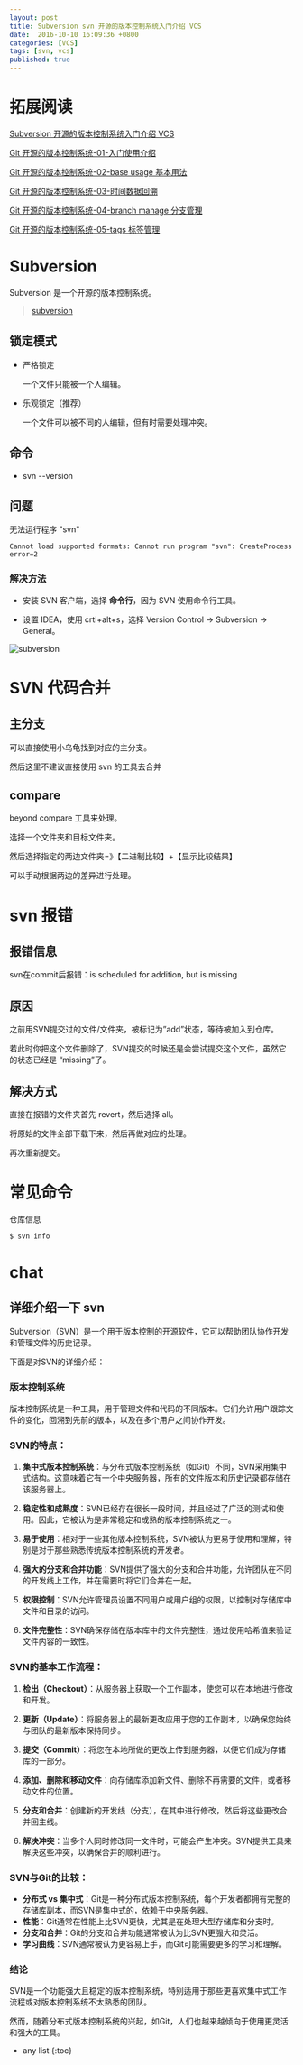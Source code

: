```yaml
---
layout: post
title: Subversion svn 开源的版本控制系统入门介绍 VCS
date:  2016-10-10 16:09:36 +0800
categories: [VCS]
tags: [svn, vcs]
published: true
---
```


# 拓展阅读

[Subversion 开源的版本控制系统入门介绍 VCS](https://houbb.github.io/2016/09/02/vcs-svn-01-intro)

[Git 开源的版本控制系统-01-入门使用介绍](https://houbb.github.io/2016/10/10/vsc-git-01-intro)

[Git 开源的版本控制系统-02-base usage 基本用法](https://houbb.github.io/2016/10/10/vsc-git-02-base-usage)

[Git 开源的版本控制系统-03-时间数据回溯](https://houbb.github.io/2016/10/10/vsc-git-03-time-data-back)

[Git 开源的版本控制系统-04-branch manage 分支管理](https://houbb.github.io/2016/10/10/vsc-git-04-branch-manage)

[Git 开源的版本控制系统-05-tags 标签管理](https://houbb.github.io/2016/10/10/vsc-git-05-tags)

# Subversion

Subversion 是一个开源的版本控制系统。

> [subversion](https://subversion.apache.org/)

## 锁定模式

- 严格锁定

    一个文件只能被一个人编辑。
    
- 乐观锁定（推荐）
    
    一个文件可以被不同的人编辑，但有时需要处理冲突。

## 命令

- svn --version

## 问题

无法运行程序 "svn"

```
Cannot load supported formats: Cannot run program "svn": CreateProcess error=2
```

### 解决方法

- 安装 SVN 客户端，选择 **命令行**，因为 SVN 使用命令行工具。

- 设置 IDEA，使用 crtl+alt+s，选择 Version Control -> Subversion -> General。

![subversion](https://raw.githubusercontent.com/houbb/resource/master/img/2016-05-17-subversion.jpg)

# SVN 代码合并

## 主分支

可以直接使用小乌龟找到对应的主分支。

然后这里不建议直接使用 svn 的工具去合并

## compare

beyond compare 工具来处理。

选择一个文件夹和目标文件夹。

然后选择指定的两边文件夹=》【二进制比较】+【显示比较结果】

可以手动根据两边的差异进行处理。

# svn 报错

## 报错信息

svn在commit后报错：is scheduled for addition, but is missing

## 原因

之前用SVN提交过的文件/文件夹，被标记为”add”状态，等待被加入到仓库。

若此时你把这个文件删除了，SVN提交的时候还是会尝试提交这个文件，虽然它的状态已经是 “missing”了。

## 解决方式

直接在报错的文件夹首先 revert，然后选择 all。

将原始的文件全部下载下来，然后再做对应的处理。

再次重新提交。

# 常见命令

仓库信息

```sh
$ svn info
```


# chat

## 详细介绍一下 svn

Subversion（SVN）是一个用于版本控制的开源软件，它可以帮助团队协作开发和管理文件的历史记录。

下面是对SVN的详细介绍：

### 版本控制系统
版本控制系统是一种工具，用于管理文件和代码的不同版本。它们允许用户跟踪文件的变化，回溯到先前的版本，以及在多个用户之间协作开发。

### SVN的特点：
1. **集中式版本控制系统**：与分布式版本控制系统（如Git）不同，SVN采用集中式结构。这意味着它有一个中央服务器，所有的文件版本和历史记录都存储在该服务器上。

2. **稳定性和成熟度**：SVN已经存在很长一段时间，并且经过了广泛的测试和使用。因此，它被认为是非常稳定和成熟的版本控制系统之一。

3. **易于使用**：相对于一些其他版本控制系统，SVN被认为更易于使用和理解，特别是对于那些熟悉传统版本控制系统的开发者。

4. **强大的分支和合并功能**：SVN提供了强大的分支和合并功能，允许团队在不同的开发线上工作，并在需要时将它们合并在一起。

5. **权限控制**：SVN允许管理员设置不同用户或用户组的权限，以控制对存储库中文件和目录的访问。

6. **文件完整性**：SVN确保存储在版本库中的文件完整性，通过使用哈希值来验证文件内容的一致性。

### SVN的基本工作流程：
1. **检出（Checkout）**：从服务器上获取一个工作副本，使您可以在本地进行修改和开发。

2. **更新（Update）**：将服务器上的最新更改应用于您的工作副本，以确保您始终与团队的最新版本保持同步。

3. **提交（Commit）**：将您在本地所做的更改上传到服务器，以便它们成为存储库的一部分。

4. **添加、删除和移动文件**：向存储库添加新文件、删除不再需要的文件，或者移动文件的位置。

5. **分支和合并**：创建新的开发线（分支），在其中进行修改，然后将这些更改合并回主线。

6. **解决冲突**：当多个人同时修改同一文件时，可能会产生冲突。SVN提供工具来解决这些冲突，以确保合并的顺利进行。

### SVN与Git的比较：
- **分布式 vs 集中式**：Git是一种分布式版本控制系统，每个开发者都拥有完整的存储库副本，而SVN是集中式的，依赖于中央服务器。
- **性能**：Git通常在性能上比SVN更快，尤其是在处理大型存储库和分支时。
- **分支和合并**：Git的分支和合并功能通常被认为比SVN更强大和灵活。
- **学习曲线**：SVN通常被认为更容易上手，而Git可能需要更多的学习和理解。

### 结论

SVN是一个功能强大且稳定的版本控制系统，特别适用于那些更喜欢集中式工作流程或对版本控制系统不太熟悉的团队。

然而，随着分布式版本控制系统的兴起，如Git，人们也越来越倾向于使用更灵活和强大的工具。

* any list
{:toc}